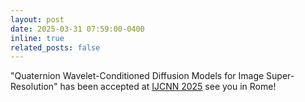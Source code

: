 ```yaml
---
layout: post
date: 2025-03-31 07:59:00-0400
inline: true
related_posts: false
---
```

"Quaternion Wavelet-Conditioned Diffusion Models for Image Super-Resolution" has been accepted at <a href="https://2025.ijcnn.org/">IJCNN 2025</a> see you in Rome!